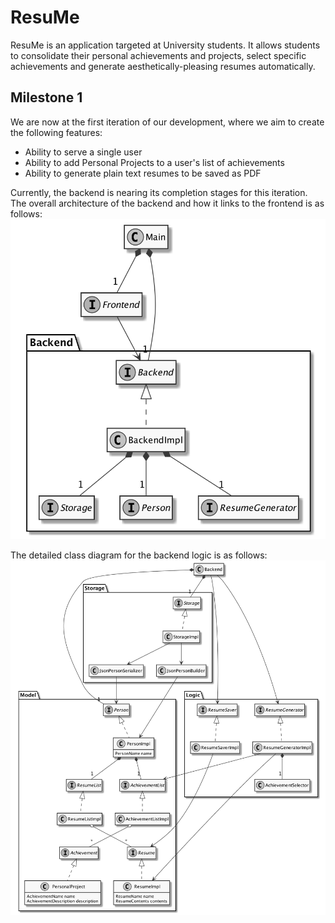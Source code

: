 # ResuMe
ResuMe is an application targeted at University students. It allows students to consolidate their personal achievements and projects, select specific achievements and generate aesthetically-pleasing resumes automatically.

## Milestone 1
We are now at the first iteration of our development, where we aim to create the following features:
- Ability to serve a single user
- Ability to add Personal Projects to a user's list of achievements
- Ability to generate plain text resumes to be saved as PDF

Currently, the backend is nearing its completion stages for this iteration.
The overall architecture of the backend and how it links to the frontend is as follows:
![Backend Architectural Class Diagram](docs/images/HighLevelClassDiagram.png)

The detailed class diagram for the backend logic is as follows:
![Backend Class Diagram](docs/images/DetailedClassDiagram.png)
